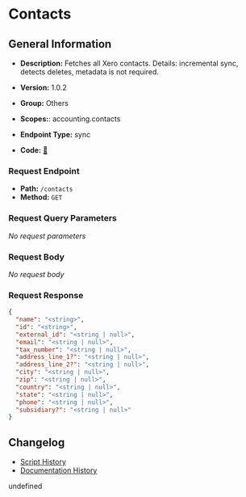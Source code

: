 # Contacts

## General Information
- **Description:** Fetches all Xero contacts.
Details: incremental sync, detects deletes, metadata is not required.

- **Version:** 1.0.2
- **Group:** Others
- **Scopes:**: accounting.contacts
- **Endpoint Type:** sync
- **Code:** [🔗](https://github.com/NangoHQ/integration-templates/tree/main/integrations/xero/syncs/contacts.ts)

### Request Endpoint

- **Path:** `/contacts`
- **Method:** `GET`

### Request Query Parameters

_No request parameters_

### Request Body

_No request body_

### Request Response

```json
{
  "name": "<string>",
  "id": "<string>",
  "external_id": "<string | null>",
  "email": "<string | null>",
  "tax_number": "<string | null>",
  "address_line_1?": "<string | null>",
  "address_line_2?": "<string | null>",
  "city": "<string | null>",
  "zip": "<string | null>",
  "country": "<string | null>",
  "state": "<string | null>",
  "phone": "<string | null>",
  "subsidiary?": "<string | null>"
}
```

## Changelog


- [Script History](https://github.com/NangoHQ/integration-templates/commits/main/integrations/xero/syncs/contacts.ts)
- [Documentation History](https://github.com/NangoHQ/integration-templates/commits/main/integrations/xero/syncs/contacts.md)

<!-- END  GENERATED CONTENT -->

undefined